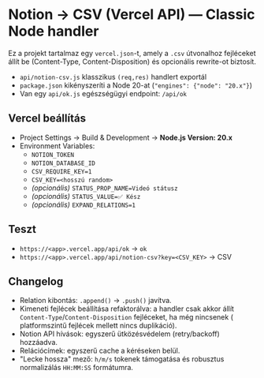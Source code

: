 # Notion → CSV (Vercel API) — Classic Node handler

Ez a projekt tartalmaz egy `vercel.json`-t, amely a `.csv` útvonalhoz fejléceket állít be (Content-Type, Content-Disposition) és opcionális rewrite-ot biztosít.
- `api/notion-csv.js` klasszikus `(req,res)` handlert exportál
- `package.json` kikényszeríti a Node 20-at (`"engines": {"node": "20.x"}`)
- Van egy `api/ok.js` egészségügyi endpoint: `/api/ok`

## Vercel beállítás
- Project Settings → Build & Development → **Node.js Version: 20.x**
- Environment Variables:
  - `NOTION_TOKEN`
  - `NOTION_DATABASE_ID`
  - `CSV_REQUIRE_KEY=1`
  - `CSV_KEY=<hosszú random>`
  - *(opcionális)* `STATUS_PROP_NAME=Videó státusz`
  - *(opcionális)* `STATUS_VALUE=✅ Kész`
  - *(opcionális)* `EXPAND_RELATIONS=1`

## Teszt
- `https://<app>.vercel.app/api/ok` → `ok`
- `https://<app>.vercel.app/api/notion-csv?key=<CSV_KEY>` → CSV

## Changelog
- Relation kibontás: `.append()` → `.push()` javítva.
- Kimeneti fejlécek beállítása refaktorálva: a handler csak akkor állít `Content-Type`/`Content-Disposition` fejléceket, ha még nincsenek (
  platformszintű fejlécek mellett nincs duplikáció).
- Notion API hívások: egyszerű ütközésvédelem (retry/backoff) hozzáadva.
- Relációcímek: egyszerű cache a kéréseken belül.
- "Lecke hossza" mező: `h/m/s` tokenek támogatása és robusztus normalizálás `HH:MM:SS` formátumra.
